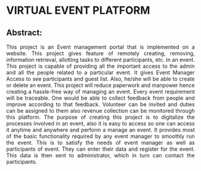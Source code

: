 # VIRTUAL EVENT PLATFORM

## Abstract:

<p style="text-align: justify;">This project is an Event management portal that is implemented on a website. This project gives feature of remotely creating, removing, information retrieval, allotting tasks to different participants, etc.  In an event.  This project is capable of providing all the important access to the admin and all the people related to a particular event. It gives Event Manager Access to see participants and guest list.  Also,  he/she  will  be  able to  create  or  delete  an  event.  This  project  will  reduce  paperwork  and manpower  hence  creating  a  hassle-free  way  of  managing  an  event.  Every event requirement will be traceable.  One  would  be able  to  collect feedback  from  people  and  improve  according  to  that  feedback.  Volunteer  can  be  invited  and  duties  can  be assigned  to  them  also  revenue  collection  can  be  monitored  through  this  platform.  The  purpose  of  creating  this  project  is  to digitalize the processes involved in an event, also it is easy to access so one can access it anytime and anywhere and perform a manage an event. It provides most of the basic functionality required by any event manager to smoothly run the event. This is to satisfy the needs of event manager as well as participants of event. They can enter their data and register for the event. This data is then sent to administrator, which in turn can contact the participants.</p>
